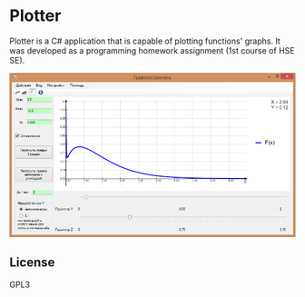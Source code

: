 ﻿# Plotter
Plotter is a C# application that is capable of plotting functions' graphs. It was developed as a programming homework assignment (1st course of HSE SE).

<img src="Docs/screenshot1.png" width="800">

License
----

GPL3
